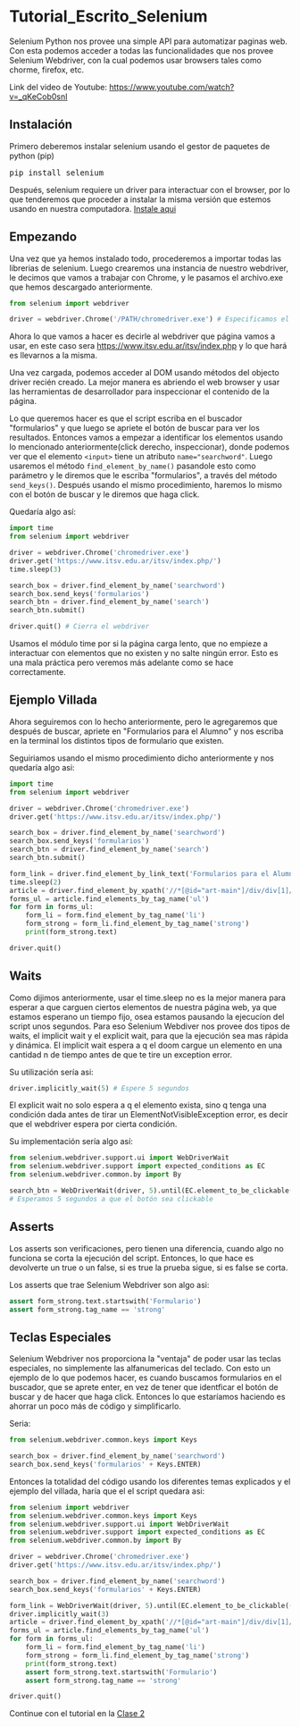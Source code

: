 # Tutorial_Escrito_Selenium

Selenium Python nos provee una simple API para automatizar paginas web.
Con esta podemos acceder a todas las funcionalidades que nos provee Selenium Webdriver, con la cual podemos usar browsers tales como chorme, firefox, etc.

Link del video de Youtube: https://www.youtube.com/watch?v=_qKeCob0snI

## Instalación
Primero deberemos instalar selenium usando el gestor de paquetes de python (pip)

<pre>
pip install selenium
</pre>

Después, selenium requiere un driver para interactuar con el browser, por lo que tenderemos que proceder a instalar la misma versión que estemos usando en nuestra computadora. [Instale aqui](https://www.selenium.dev/documentation/en/webdriver/driver_requirements/#quick-reference) 

## Empezando
Una vez que ya hemos instalado todo, procederemos a importar todas las librerias de selenium. Luego crearemos una instancia de nuestro webdriver, le decimos que vamos a trabajar con Chrome, y le pasamos el archivo.exe que hemos descargado anteriormente.

```python
from selenium import webdriver

driver = webdriver.Chrome('/PATH/chromedriver.exe') # Especificamos el directorio en donde se encuentra nuestro .exe

```

Ahora lo que vamos a hacer es decirle al webdriver que página vamos a usar, en este caso sera https://www.itsv.edu.ar/itsv/index.php y lo que hará es llevarnos a la misma.

Una vez cargada, podemos acceder al DOM usando métodos del objecto driver recién creado.
La mejor manera es abriendo el web browser y usar las herramientas de desarrollador para inspeccionar el contenido de la página.

Lo que queremos hacer es que el script escriba en el buscador "formularios" y que luego se apriete el botón de buscar para ver los resultados. Entonces vamos a empezar a identificar los elementos usando lo mencionado anteriormente(click derecho, inspeccionar), donde podemos ver que el elemento ```<input>``` tiene un atributo ```name="searchword"```. Luego usaremos el método ```find_element_by_name()``` pasandole esto como parámetro y le diremos que le escriba "formularios", a través del método ```send_keys()```.
Después usando el mismo procedimiento, haremos lo mismo con el botón de buscar y le diremos que haga click.

Quedaría algo así:

```python
import time
from selenium import webdriver

driver = webdriver.Chrome('chromedriver.exe')
driver.get('https://www.itsv.edu.ar/itsv/index.php/')
time.sleep(3)

search_box = driver.find_element_by_name('searchword')
search_box.send_keys('formularios')
search_btn = driver.find_element_by_name('search')
search_btn.submit()

driver.quit() # Cierra el webdriver

```

Usamos el módulo time por si la página carga lento, que no empieze a interactuar con elementos que no existen y no salte ningún error.
Esto es una mala práctica pero veremos más adelante como se hace correctamente.

## Ejemplo Villada
Ahora seguiremos con lo hecho anteriormente, pero le agregaremos que después de buscar, apriete en "Formularios para el Alumno" y nos escriba en la terminal los distintos tipos de formulario que existen.

Seguiriamos usando el mismo procedimiento dicho anteriormente y nos quedaría algo asi:

```python
import time
from selenium import webdriver

driver = webdriver.Chrome('chromedriver.exe')
driver.get('https://www.itsv.edu.ar/itsv/index.php/')

search_box = driver.find_element_by_name('searchword')
search_box.send_keys('formularios')
search_btn = driver.find_element_by_name('search')
search_btn.submit()

form_link = driver.find_element_by_link_text('Formularios para el Alumno').click()
time.sleep(2)
article = driver.find_element_by_xpath('//*[@id="art-main"]/div/div[1]/div/div/div/div/article/div/div')
forms_ul = article.find_elements_by_tag_name('ul')
for form in forms_ul:
    form_li = form.find_element_by_tag_name('li')
    form_strong = form_li.find_element_by_tag_name('strong')
    print(form_strong.text)

driver.quit()

```


## Waits
Como dijimos anteriormente, usar el time.sleep no es la mejor manera para esperar a que carguen ciertos elementos de nuestra página web, ya que estamos esperano un tiempo fijo, osea estamos pausando la ejecucíon del script unos segundos.
Para eso Selenium Webdiver nos provee dos tipos de waits, el implicit wait y el explicit wait, para que la ejecución sea mas rápida  y dinámica. 
El implicit wait espera a q el doom cargue un elemento en una cantidad n de tiempo antes de que te tire un exception error.

Su utilización sería asi:

```python
driver.implicitly_wait(5) # Espere 5 segundos

```

El explicit wait no solo espera a q el elemento exista, sino q tenga una condición dada antes de tirar un ElementNotVisibleException error, es decir que el webdriver espera por cierta condición.

Su implementación sería algo así:

```python
from selenium.webdriver.support.ui import WebDriverWait
from selenium.webdriver.support import expected_conditions as EC
from selenium.webdriver.common.by import By

search_btn = WebDriverWait(driver, 5).until(EC.element_to_be_clickable((By.NAME, 'search')))
# Esperamos 5 segundos a que el botón sea clickable
```

## Asserts
Los asserts son verificaciones, pero tienen una diferencia, cuando algo no funciona se corta la ejecución del script. Entonces, lo que hace es devolverte un true o un false, si es true la prueba sigue, si es false se corta.

Los asserts que trae Selenium Webdriver son algo asi:

```python
assert form_strong.text.startswith('Formulario')
assert form_strong.tag_name == 'strong'

```

## Teclas Especiales
Selenium Webdriver nos proporciona la "ventaja" de poder usar las teclas especiales, no simplemente las alfanumericas del teclado.
Con esto un ejemplo de lo que podemos hacer, es cuando buscamos formularios en el buscador, que se aprete enter, en vez de tener que identficar el botón de buscar y de hacer que haga click. Entonces lo que estaríamos haciendo es ahorrar un poco más de código y simplificarlo.

Seria:

```python
from selenium.webdriver.common.keys import Keys

search_box = driver.find_element_by_name('searchword')
search_box.send_keys('formularios' + Keys.ENTER)

```


Entonces la totalidad del código usando los diferentes temas explicados y el ejemplo del villada, haría que el el script quedara asi:

```python
from selenium import webdriver
from selenium.webdriver.common.keys import Keys
from selenium.webdriver.support.ui import WebDriverWait
from selenium.webdriver.support import expected_conditions as EC
from selenium.webdriver.common.by import By

driver = webdriver.Chrome('chromedriver.exe')
driver.get('https://www.itsv.edu.ar/itsv/index.php/')

search_box = driver.find_element_by_name('searchword')
search_box.send_keys('formularios' + Keys.ENTER)

form_link = WebDriverWait(driver, 5).until(EC.element_to_be_clickable((By.LINK_TEXT, 'Formularios para el Alumno'))).click()
driver.implicitly_wait(3)
article = driver.find_element_by_xpath('//*[@id="art-main"]/div/div[1]/div/div/div/div/article/div/div')
forms_ul = article.find_elements_by_tag_name('ul')
for form in forms_ul:
    form_li = form.find_element_by_tag_name('li')
    form_strong = form_li.find_element_by_tag_name('strong')
    print(form_strong.text)
    assert form_strong.text.startswith('Formulario')
    assert form_strong.tag_name == 'strong'

driver.quit()

```

Continue con el tutorial en la [Clase 2](Tutorial02.md)
